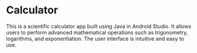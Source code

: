 # Calculator
 This is a scientific calculator app built using Java in Android Studio. It allows users to perform advanced mathematical operations such as trigonometry, logarithms, and exponentiation. The user interface is intuitive and easy to use.
